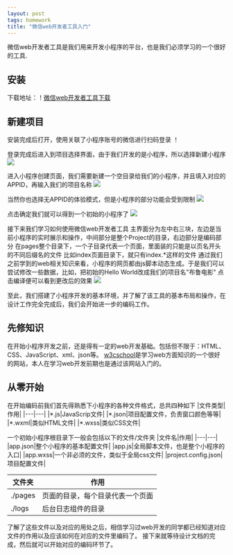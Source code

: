 ```yaml
---
layout: post
tags: homework
title: "微信web开发者工具入门"
---
```

微信web开发者工具是我们用来开发小程序的平台，也是我们必须学习的一个很好的工具.

## 安装
下载地址：！[微信web开发者工具下载](https://mp.weixin.qq.com/debug/wxadoc/dev/devtools/download.html?t=2018412)

## 新建项目
安装完成后打开，使用关联了小程序账号的微信进行扫码登录
！[](https://github.com/Heimzeng/Heimzeng.github.io/blob/master/assets/img/post/ssaad_hw3/login.jpg?raw=true)

登录完成后进入到项目选择界面，由于我们开发的是小程序，所以选择新建小程序
![](https://github.com/Heimzeng/Heimzeng.github.io/blob/master/assets/img/post/ssaad_hw3/mainpage.png?raw=true)

进入小程序创建页面，我们需要新建一个空目录给我们的小程序，并且填入对应的APPID，再输入我们的项目名称
![](https://github.com/Heimzeng/Heimzeng.github.io/blob/master/assets/img/post/ssaad_hw3/createAProject.png?raw=true)

当然你也选择无APPID的体验模式，但是小程序的部分功能会受到限制
![](https://github.com/Heimzeng/Heimzeng.github.io/blob/master/assets/img/post/ssaad_hw3/createAProject_noID.png?raw=true)

点击确定我们就可以得到一个初始的小程序了
![](https://github.com/Heimzeng/Heimzeng.github.io/blob/master/assets/img/post/ssaad_hw3/helloworld.png?raw=true)

接下来我们学习如何使用微信web开发者工具
主界面分为左中右三块，左边是当前小程序的实时展示和操作，中间部分是整个Project的目录，右边部分是编码部分
在pages整个目录下，一个子目录代表一个页面，里面装的只能是以页名开头的不同后缀名的文件
比如index页面目录下，就只有index.\*这样的文件
通过我们之前学到的web相关知识来看，小程序的网页都由js脚本动态生成。于是我们可以尝试修改一些数据，比如，把初始的Hello World改成我们的项目名"布鲁电影"
点击编译便可以看到更改后的效果
![](https://github.com/Heimzeng/Heimzeng.github.io/blob/master/assets/img/post/ssaad_hw3/changeTitle.png?raw=true)

至此，我们搭建了小程序开发的基本环境，并了解了该工具的基本布局和操作，在设计工作完全完成后，我们会开始进一步的编码工作。

## 先修知识
在开始小程序开发之前，还是得有一定的web开发基础。包括但不限于：HTML、CSS、JavaScript、xml、json等。
[w3cschool](http://www.w3school.com.cn/)是学习web方面知识的一个很好的网站，本人在学习web开发前期也是通过该网站入门的。

## 从零开始
在开始编码前我们首先得熟悉下小程序的各种文件格式，总共四种如下
|文件类型|作用|
|---|---|
|\*.js|JavaScrip文件|
|\*.json|项目配置文件，负责窗口颜色等等|
|\*.wxml|类似HTML文件|
|\*.wxss|类似CSS文件|

一个初始小程序根目录下一般会包括以下的文件/文件夹
|文件名|作用|
|---|---|
|app.json|整个小程序的基本配置文件|
|app.js|全局脚本文件，也是整个小程序的入口|
|app.wxss|一个非必须的文件，类似于全局css文件|
|project.config.json|项目配置文件|

|文件夹|作用|
|---|---|
|./pages|页面的目录，每个目录代表一个页面|
|./logs|后台日志组件的目录|

了解了这些文件以及对应的用处之后，相信学习过web开发的同学都已经知道对应文件的作用以及应该如何在对应的文件里编码了。
接下来就等待设计文档的完成，然后就可以开始对应的编码环节了。